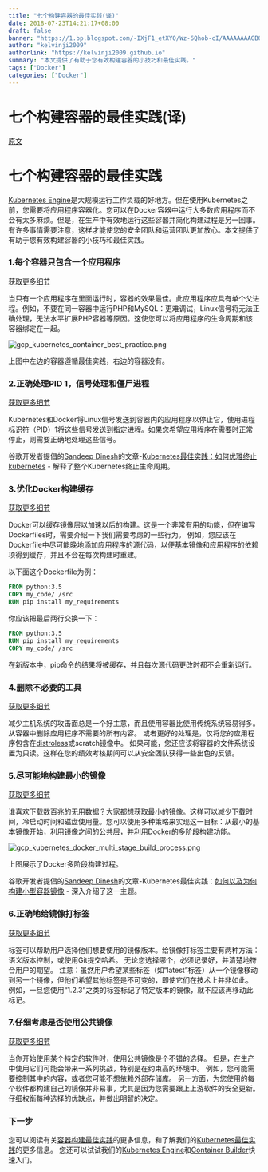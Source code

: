 ```yaml
---
title: "七个构建容器的最佳实践(译)"
date: 2018-07-23T14:21:17+08:00
draft: false
banner: "https://1.bp.blogspot.com/-IXjF1_etXY0/Wz-6Qhob-cI/AAAAAAAAGBQ/2PUX2xrtXR0ydzzf4V8Aj4s0a8jHIeAlgCLcBGAs/s1600/gcp_kubernetes_docker_multi_stage_build_process.png"
author: "kelvinji2009"
authorlink: "https://kelvinji2009.github.io"
summary: "本文提供了有助于您有效构建容器的小技巧和最佳实践。"
tags: ["Docker"]
categories: ["Docker"]
---
```


# 七个构建容器的最佳实践(译)

[原文](https://cloudplatform.googleblog.com/2018/07/7-best-practices-for-building-containers.html)

# 七个构建容器的最佳实践

[Kubernetes Engine](https://cloud.google.com/kubernetes-engine/)是大规模运行工作负载的好地方。但在使用Kubernetes之前，您需要将应用程序容器化。您可以在Docker容器中运行大多数应用程序而不会有太多麻烦。但是，在生产中有效地运行这些容器并简化构建过程是另一回事。有许多事情需要注意，这样才能使您的安全团队和运营团队更加放心。本文提供了有助于您有效构建容器的小技巧和最佳实践。

### 1.每个容器只包含一个应用程序

[获取更多细节](https://cloud.google.com/solutions/best-practices-for-building-containers#package_a_single_application_per_container)

当只有一个应用程序在里面运行时，容器的效果最佳。此应用程序应具有单个父进程。例如，不要在同一容器中运行PHP和MySQL：更难调试，Linux信号将无法正确处理，无法水平扩展PHP容器等原因。这使您可以将应用程序的生命周期和该容器绑定在一起。

![gcp_kubernetes_container_best_practice.png](https://1.bp.blogspot.com/-2uX0pNjLVOY/Wz-582uzmiI/AAAAAAAAGBI/KiypCX0Gmh0jZ2lYXvkEToYRQESgPdm6ACLcBGAs/s1600/gcp_kubernetes_container_best_practice.png)

上图中左边的容器遵循最佳实践，右边的容器没有。

### 2.正确处理PID 1，信号处理和僵尸进程

[获取更多细节](https://cloud.google.com/solutions/best-practices-for-building-containers#signal-handling)

Kubernetes和Docker将Linux信号发送到容器内的应用程序以停止它，使用进程标识符（PID）1将这些信号发送到指定进程。如果您希望应用程序在需要时正常停止，则需要正确地处理这些信号。

谷歌开发者提倡的[Sandeep Dinesh](https://twitter.com/sandeepdinesh?lang=en)的文章-[Kubernetes最佳实践：如何优雅终止kubernetes](https://cloudplatform.googleblog.com/2018/05/Kubernetes-best-practices-terminating-with-grace.html) - 解释了整个Kubernetes终止生命周期。

### 3.优化Docker构建缓存

[获取更多细节](https://cloud.google.com/solutions/best-practices-for-building-containers#optimize-for-the-docker-build-cache)

Docker可以缓存镜像层以加速以后的构建。这是一个非常有用的功能，但在编写Dockerfiles时，需要介绍一下我们需要考虑的一些行为。 例如，您应该在Dockerfile中尽可能晚地添加应用程序的源代码，以便基本镜像和应用程序的依赖项得到缓存，并且不会在每次构建时重建。

以下面这个Dockerfile为例：

```dockerfile
FROM python:3.5
COPY my_code/ /src
RUN pip install my_requirements
```

你应该把最后两行交换一下：

```dockerfile
FROM python:3.5
RUN pip install my_requirements
COPY my_code/ /src
```

在新版本中，pip命令的结果将被缓存，并且每次源代码更改时都不会重新运行。

### 4.删除不必要的工具

[获取更多细节](https://cloud.google.com/solutions/best-practices-for-building-containers#remove_unnecessary_tools)

减少主机系统的攻击面总是一个好主意，而且使用容器比使用传统系统容易得多。从容器中删除应用程序不需要的所有内容。 或者更好的处理是，仅将您的应用程序包含在[distroless](https://github.com/GoogleContainerTools/distroless)或scratch镜像中。 如果可能，您还应该将容器的文件系统设置为只读。这样在您的绩效考核期间可以从安全团队获得一些出色的反馈。

### 5.尽可能地构建最小的镜像

[获取更多细节](https://cloud.google.com/solutions/best-practices-for-building-containers#build-the-smallest-image-possible)

谁喜欢下载数百兆的无用数据？大家都想获取最小的镜像。这样可以减少下载时间，冷启动时间和磁盘使用量。您可以使用多种策略来实现这一目标：从最小的基本镜像开始，利用镜像之间的公共层，并利用Docker的多阶段构建功能。

![gcp_kubernetes_docker_multi_stage_build_process.png](https://1.bp.blogspot.com/-IXjF1_etXY0/Wz-6Qhob-cI/AAAAAAAAGBQ/2PUX2xrtXR0ydzzf4V8Aj4s0a8jHIeAlgCLcBGAs/s1600/gcp_kubernetes_docker_multi_stage_build_process.png)

上图展示了Docker多阶段构建过程。

谷歌开发者提倡的[Sandeep Dinesh](https://twitter.com/sandeepdinesh?lang=en)的文章-Kubernetes最佳实践：[如何以及为何构建小型容器镜像](https://cloudplatform.googleblog.com/2018/04/Kubernetes-best-practices-how-and-why-to-build-small-container-images.html) - 深入介绍了这一主题。

### 6.正确地给镜像打标签

[获取更多细节](https://cloud.google.com/solutions/best-practices-for-building-containers#properly_tag_your_images)

标签可以帮助用户选择他们想要使用的镜像版本。给镜像打标签主要有两种方法：语义版本控制，或使用Git提交哈希。 无论您选择哪个，必须记录好，并清楚地符合用户的期望。 注意：虽然用户希望某些标签（如“latest”标签）从一个镜像移动到另一个镜像，但他们希望其他标签是不可变的，即使它们在技术上并非如此。 例如，一旦您使用“1.2.3”之类的标签标记了特定版本的镜像，就不应该再移动此标记。

### 7.仔细考虑是否使用公共镜像

[获取更多细节](https://cloud.google.com/solutions/best-practices-for-building-containers#carefully_consider_whether_to_use_a_public_image)

当你开始使用某个特定的软件时，使用公共镜像是个不错的选择。 但是，在生产中使用它们可能会带来一系列挑战，特别是在约束高的环境中。 例如，您可能需要控制其中的内容，或者您可能不想依赖外部存储库。 另一方面，为您使用的每个软件都构建自己的镜像并非易事，尤其是因为您需要跟上上游软件的安全更新。仔细权衡每种选择的优缺点，并做出明智的决定。

### 下一步

您可以阅读有关[容器构建最佳实践](https://cloud.google.com/solutions/best-practices-for-building-containers)的更多信息，和了解我们的[Kubernetes最佳实践](https://www.google.com/search?q=site%3Acloudplatform.googleblog.com%20%22kubernetes%20best%20practices%22)的更多信息。 您还可以试试我们的[Kubernetes Engine](https://cloud.google.com/kubernetes-engine/docs/quickstart)和[Container Builder](https://cloud.google.com/container-builder/docs/quickstarts)快速入门。




